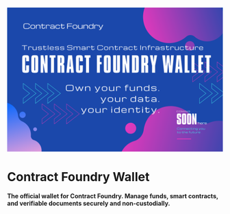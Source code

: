 ![banner](./banner.png)

# Contract Foundry Wallet

#### The official wallet for Contract Foundry. Manage funds, smart contracts, and verifiable documents securely and non-custodially.
